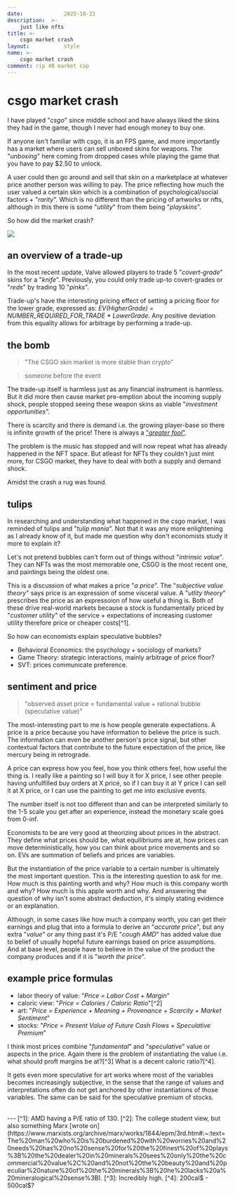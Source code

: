 ```yaml
---
date:             2025-10-23
description:  >-
    just like nfts
title: >-
    csgo market crash
layout:           style
name: >-
    csgo market crash
comment: rip 4B market cap
---
```


# csgo market crash

I have played "*csgo*" since middle school and have always liked the skins they had in the game, though I never had enough money to buy one.

If anyone isn't familiar with csgo, it is an FPS game, and more importantly has a market where users can sell unboxed skins for weapons. The "*unboxing*" here coming from dropped cases while playing the game that you have to pay $2.50 to unlock.

A user could then go around and sell that skin on a marketplace at whatever price another person was willing to pay. The price reflecting how much the user valued a certain skin which is a combination of psychological/social factors + "*rarity*". Which is no different than the pricing of artworks or nfts, although in this there is some "*utility*" from them being "*playskins*".

So how did the market crash?

<img src="https://x.com/pricempire/status/1981369304252645391/photo/1"/>

## an overview of a trade-up

In the most recent update, Valve allowed players to trade 5 "*covert-grade*" skins for a "*knife*". Previously, you could only trade up-to covert-grades or "*reds*" by trading 10 "*pinks*".

Trade-up's have the interesting pricing effect of setting a pricing floor for the lower grade, expressed as: *EV(HigherGrade) = NUMBER_REQUIRED_FOR_TRADE * LowerGrade*. Any positive deviation from this equality allows for arbitrage by performing a trade-up.

## the bomb

> "The CSGO skin market is more stable than crypto"
<blockquote class="blockquote-footer">someone before the event</blockquote>

The trade-up itself is harmless just as any financial instrument is harmless. But it did more then cause market pre-emption about the incoming supply shock, people stopped seeing these weapon skins as viable "*investment opportunities*".

There is scarcity and there is demand i.e. the growing player-base so there is infinite growth of the price! There is always a ["*greater fool*"](https://en.wikipedia.org/wiki/Greater_fool_theory).

The problem is the music has stopped and will now repeat what has already happened in the NFT space. But atleast for NFTs they couldn't just mint more, for CSGO market, they have to deal with both a supply and demand shock. 

Amidst the crash a rug was found.

## tulips

In researching and understanding what happened in the csgo market, I was reminded of tulips and "*tulip mania*". Not that it was any more enlightening as I already know of it, but made me question why don't economists study it more to explain it?

Let's not pretend bubbles can't form out of things without "*intrinsic value*". They can NFTs was the most memorable one, CSGO is the most recent one, and paintings being the oldest one.

This is a discussion of what makes a price "*a price*". The "*subjective value theory*" says price is an expression of some visceral value. A "*utlity theory*" prescribes the price as an expressoion of how useful a thing is. Both of these drive real-world markets because a stock is fundamentally priced by "*customer utility*" of the service + expectations of increasing customer utility therefore price or cheaper costs[^1].

So how can economists explain speculative bubbles?
* Behavioral Economics: the psychology + sociology of markets?
* Game Theory: strategic interactions, mainly arbitrage of price floor?
* SVT: prices communicate preference.

## sentiment and price

> "observed asset price = fundamental value + rational bubble (speculative value)"

The most-interesting part to me is how people generate expectations. A price is a price because you have information to believe the price is such. The information can even be another person's price signal, but other contextual factors that contribute to the future expectation of the price, like mercury being in retrograde.

A price can express how you feel, how you think others feel, how useful the thing is. I really like a painting so I will buy it for X price, I see other people having unfulfilled buy orders at X price, so if I can buy it at Y price I can sell it at X price, or I can use the painting to get me into exclusive events.

The number itself is not too different than and can be interpreted similarly to the 1-5 scale you get after an experience, instead the monetary scale goes from 0-inf.

Economists to be are very good at theorizing about prices in the abstract. They define what prices should be, what equilibriums are at, how prices can move deterministically, how you can think about price movements and so on. EVs are summation of beliefs and prices are variables.

But the instantiation of the price variable to a certain number is ultimately the most important question. This is the interesting question to ask for me. How much is this painting worth and why? How much is this company worth and why? How much is this apple worth and why. And answering the question of why isn't some abstract deduction, it's simply stating evidence or an explanation.

Although, in some cases like how much a company worth, you can get their earnings and plug that into a formula to derive an "*accurate price*", but any extra "*value*" or any thing past it's P/E "*cough AMD*" has added value due to belief of usually hopeful future earnings based on price assumptions. And at base level, people have to believe in the value of the product the company produces and if it is "*worth the price*".

## example price formulas
* labor theory of value: "*Price = Labor Cost + Margin*"
* caloric view: "*Price = Calories / Caloric Ratio*"[^2]
* art: "*Price = Experience + Meaning + Provenance + Scarcity + Market Sentiment*"
* stocks: "*Price = Present Value of Future Cash Flows + Speculative Premium*"

I think most prices combine "*fundamental*" and "*speculative*" value or aspects in the price. Again there is the problem of instantiating the value i.e. what should proft margins be at?[^3] What is a decent caloric ratio?[^4].

It gets even more speculative for art works where most of the variables becomes increasingly subjective, in the sense that the range of values and interpretations often do not get anchored by other instantiations of those variables. The same can be said for the speculative premium of stocks.


<br/>
---
[^1]: AMD having a P/E ratio of 130.
[^2]: The college student view, but also something Marx [wrote on](https://www.marxists.org/archive/marx/works/1844/epm/3rd.htm#:~:text=The%20man%20who%20is%20burdened%20with%20worries%20and%20needs%20has%20no%20sense%20for%20the%20finest%20of%20plays%3B%20the%20dealer%20in%20minerals%20sees%20only%20the%20commercial%20value%2C%20and%20not%20the%20beauty%20and%20peculiar%20nature%20of%20the%20minerals%3B%20he%20lacks%20a%20mineralogical%20sense%3B).
[^3]: Incredibly high.
[^4]: 200cal$ - 500cal$?

